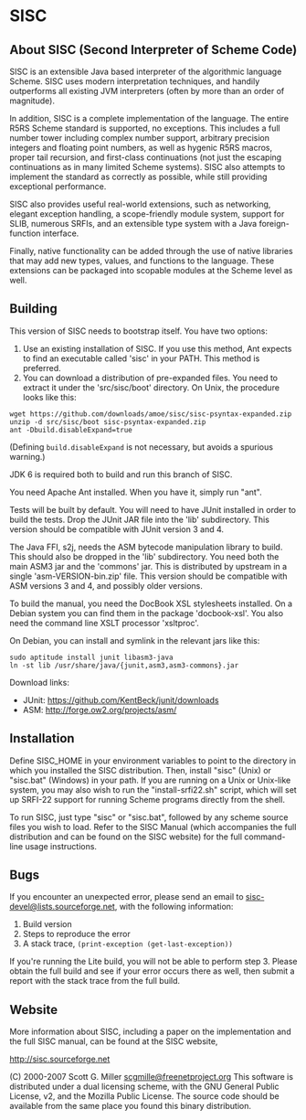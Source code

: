# SISC

## About SISC (Second Interpreter of Scheme Code)

SISC is an extensible Java based interpreter of the algorithmic
language Scheme.  SISC uses modern interpretation techniques, and
handily outperforms all existing JVM interpreters (often by more than
an order of magnitude).

In addition, SISC is a complete implementation of the language. The
entire R5RS Scheme standard is supported, no exceptions.  This includes
a full number tower including complex number support, arbitrary
precision integers and floating point numbers, as well as hygenic R5RS
macros, proper tail recursion, and first-class continuations (not just
the escaping continuations as in many limited Scheme systems). SISC
also attempts to implement the standard as correctly as possible,
while still providing exceptional performance.

SISC also provides useful real-world extensions, such as networking,
elegant exception handling, a scope-friendly module system, support
for SLIB, numerous SRFIs, and an extensible type system 
with a Java foreign-function interface.

Finally, native functionality can be added through the use of native
libraries that may add new types, values, and functions to the
language. These extensions can be packaged into scopable modules at
the Scheme level as well.


## Building

This version of SISC needs to bootstrap itself.  You have two options:

1. Use an existing installation of SISC.  If you use this method, Ant expects
   to find an executable called 'sisc' in your PATH.  This method is preferred.
2. You can download a distribution of pre-expanded files.  You need to extract
   it under the 'src/sisc/boot' directory.  On Unix, the procedure looks like this:

```
wget https://github.com/downloads/amoe/sisc/sisc-psyntax-expanded.zip
unzip -d src/sisc/boot sisc-psyntax-expanded.zip
ant -Dbuild.disableExpand=true
```

(Defining `build.disableExpand` is not necessary, but avoids a spurious warning.)

JDK 6 is required both to build and run this branch of SISC.

You need Apache Ant installed.  When you have it, simply run "ant".

Tests will be built by default.  You will need to have JUnit installed in order
to build the tests.  Drop the JUnit JAR file into the 'lib' subdirectory.  This
version should be compatible with JUnit version 3 and 4.

The Java FFI, s2j, needs the ASM bytecode manipulation library to build.  This
should also be dropped in the 'lib' subdirectory.  You need both the main ASM3
jar and the 'commons' jar.  This is distributed by upstream in a single
'asm-VERSION-bin.zip' file.  This version should be compatible with ASM versions
3 and 4, and possibly older versions.

To build the manual, you need the DocBook XSL stylesheets installed.  On a
Debian system you can find them in the package 'docbook-xsl'.  You also need the
command line XSLT processor 'xsltproc'.

On Debian, you can install and symlink in the relevant jars like this:

```
sudo aptitude install junit libasm3-java
ln -st lib /usr/share/java/{junit,asm3,asm3-commons}.jar
```

Download links:
* JUnit: https://github.com/KentBeck/junit/downloads
* ASM: http://forge.ow2.org/projects/asm/


## Installation

Define SISC_HOME in your environment variables to point to the
directory in which you installed the SISC distribution. Then, install
"sisc" (Unix) or "sisc.bat" (Windows) in your path. 
If you are running on a Unix or Unix-like system, you may also wish to 
run the "install-srfi22.sh" script, which will set up SRFI-22 support 
for running Scheme programs directly from the shell.

To run SISC, just type "sisc" or "sisc.bat", followed by any scheme source
files you wish to load.  Refer to the SISC Manual (which accompanies
the full distribution and can be found on the SISC website) for the
full command-line usage instructions.


## Bugs

If you encounter an unexpected error, please send an email to
sisc-devel@lists.sourceforge.net, with the following information:

1. Build version
2. Steps to reproduce the error
3. A stack trace, `(print-exception (get-last-exception))`

If you're running the Lite build, you will not be able to perform step 3. 
Please obtain the full build and see if your error occurs there as well,
then submit a report with the stack trace from the full build.  


## Website

More information about SISC, including a paper on the implementation
and the full SISC manual, can be found at the SISC website,

http://sisc.sourceforge.net


(C) 2000-2007 Scott G. Miller <scgmille@freenetproject.org>
This software is distributed under a dual licensing scheme, with the
GNU General Public License, v2, and the Mozilla Public License.  The
source code should be available from the same place you found this
binary distribution.
